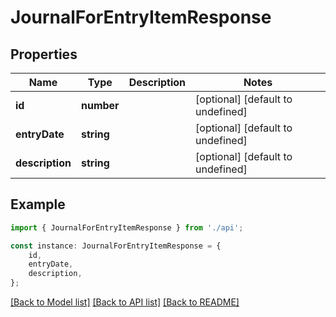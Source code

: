 # JournalForEntryItemResponse


## Properties

Name | Type | Description | Notes
------------ | ------------- | ------------- | -------------
**id** | **number** |  | [optional] [default to undefined]
**entryDate** | **string** |  | [optional] [default to undefined]
**description** | **string** |  | [optional] [default to undefined]

## Example

```typescript
import { JournalForEntryItemResponse } from './api';

const instance: JournalForEntryItemResponse = {
    id,
    entryDate,
    description,
};
```

[[Back to Model list]](../README.md#documentation-for-models) [[Back to API list]](../README.md#documentation-for-api-endpoints) [[Back to README]](../README.md)
